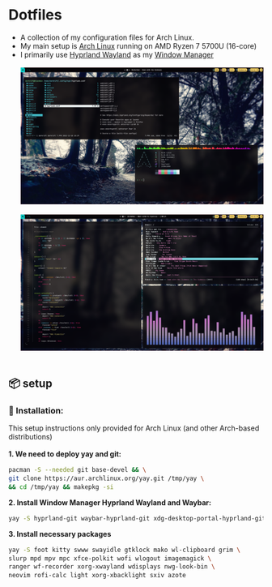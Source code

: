# Dotfiles
- A collection of my configuration files for Arch Linux.
- My main setup is [Arch Linux](https://wiki.archlinux.org/title/Arch_Linux) running on AMD Ryzen 7 5700U (16-core)
- I primarily use [Hyprland Wayland](https://github.com/hyprwm/Hyprland) as my [Window Manager](https://wiki.archlinux.org/title/window_manager)
<br></br>
![Hyprland](assets/hyprland.png "hyprland")
<br></br>
![Hyprland-1](assets/hyprland1.png "hyprland")
<br></br>
## 📦 setup
### 💾 Installation:
This setup instructions only provided for Arch Linux (and other Arch-based distributions) 
<br></br>
<b>1. We need to deploy yay and git:</b>

```sh
pacman -S --needed git base-devel && \
git clone https://aur.archlinux.org/yay.git /tmp/yay \
&& cd /tmp/yay && makepkg -si
```

<b>2. Install Window Manager Hyprland Wayland and Waybar:</b>

```sh
yay -S hyprland-git waybar-hyprland-git xdg-desktop-portal-hyprland-git 
```

<b>3. Install necessary packages</b>

```sh
yay -S foot kitty swww swayidle gtklock mako wl-clipboard grim \
slurp mpd mpv mpc xfce-polkit wofi wlogout imagemagick \
ranger wf-recorder xorg-xwayland wdisplays nwg-look-bin \
neovim rofi-calc light xorg-xbacklight sxiv azote 
```
